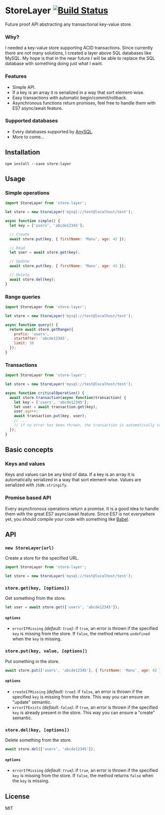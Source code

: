 # StoreLayer [![Build Status](https://travis-ci.org/object-layer/store-layer.svg?branch=master)](https://travis-ci.org/object-layer/store-layer)

Future proof API abstracting any transactional key-value store.

### Why?

I needed a key-value store supporting ACID transactions. Since currently there are not many solutions, I created a layer above SQL databases like MySQL. My hope is that in the near future I will be able to replace the SQL database with something doing just what I want.

### Features

- Simple API.
- If a key is an array it is serialized in a way that sort element-wise.
- Easy transactions with automatic begin/commit/rollback.
- Asynchronous functions return promises, feel free to handle them with ES7 async/await feature.

### Supported databases

- Every databases supported by [AnySQL](https://www.npmjs.com/package/anysql).
- More to come...

## Installation

```
npm install --save store-layer
```

## Usage

### Simple operations

```javascript
import StoreLayer from 'store-layer';

let store = new StoreLayer('mysql://test@localhost/test');

async function simple() {
  let key = ['users', 'abcde12345'];

  // Create
  await store.put(key, { firstName: 'Manu', age: 42 });

  // Read
  let user = await store.get(key);

  // Update
  await store.put(key, { firstName: 'Manu', age: 43 });

  // Delete
  await store.del(key);
}
```

### Range queries

```javascript
import StoreLayer from 'store-layer';

let store = new StoreLayer('mysql://test@localhost/test');

async function query() {
  return await store.getRange({
    prefix: 'users',
    startAfter: 'abcde12345',
    limit: 30
  });
}
```

### Transactions

```javascript
import StoreLayer from 'store-layer';

let store = new StoreLayer('mysql://test@localhost/test');

async function criticalOperation() {
  await store.transaction(async function(transaction) {
    let key = ['users', 'abcde12345'];
    let user = await transaction.get(key);
    user.age++;
    await transaction.put(key, user);
    // ...
    // if no error has been thrown, the transaction is automatically committed
  });
}
```

## Basic concepts

### Keys and values

Keys and values can be any kind of data. If a key is an array it is automatically serialized in a way that sort element-wise. Values are serialized with `JSON.stringify`.

### Promise based API

Every asynchronous operations return a promise. It is a good idea to handle them with the great ES7 async/await feature. Since ES7 is not everywhere yet, you should compile your code with something like [Babel](https://babeljs.io/).

## API

### `new StoreLayer(url)`

Create a store for the specified URL.

```javascript
import StoreLayer from 'store-layer';

let store = new StoreLayer('mysql://test@localhost/test');
```

### `store.get(key, [options])`

Get something from the store.

```javascript
let user = await store.get(['users', 'abcde12345']);
```

#### `options`

- `errorIfMissing` _(default: `true`)_: if `true`, an error is thrown if the specified `key` is missing from the store. If `false`, the method returns `undefined` when the `key` is missing.

### `store.put(key, value, [options])`

Put something in the store.

```javascript
await store.put(['users', 'abcde12345'], { firstName: 'Manu', age: 42 });
```

#### `options`

- `createIfMissing` _(default: `true`)_: if `false`, an error is thrown if the specified `key` is missing from the store. This way you can ensure an "update" semantic.
- `errorIfExists` _(default: `false`)_: if `true`, an error is thrown if the specified `key` is already present in the store. This way you can ensure a "create" semantic.

### `store.del(key, [options])`

Delete something from the store.

```javascript
await store.del(['users', 'abcde12345']);
```

#### `options`

- `errorIfMissing` _(default: `true`)_: if `true`, an error is thrown if the specified `key` is missing from the store. If `false`, the method returns `false` when the `key` is missing.

## License

MIT
